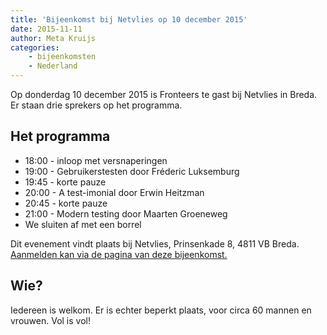 ```yaml
---
title: 'Bijeenkomst bij Netvlies op 10 december 2015'
date: 2015-11-11
author: Meta Kruijs
categories:
    - bijeenkomsten
    - Nederland
---
```


Op donderdag 10 december 2015 is Fronteers te gast bij Netvlies in Breda. Er staan drie sprekers op het programma.

## Het programma

-   18:00 - inloop met versnaperingen
-   19:00 - Gebruikerstesten door Fréderic Luksemburg
-   19:45 - korte pauze
-   20:00 - A test-imonial door Erwin Heitzman
-   20:45 - korte pauze
-   21:00 - Modern testing door Maarten Groeneweg
-   We sluiten af met een borrel

Dit evenement vindt plaats bij Netvlies, Prinsenkade 8, 4811 VB Breda. [Aanmelden kan via de pagina van deze bijeenkomst.](/bijeenkomsten/2015/netvlies)

## Wie?

Iedereen is welkom. Er is echter beperkt plaats, voor circa 60 mannen en vrouwen.  Vol is vol!
